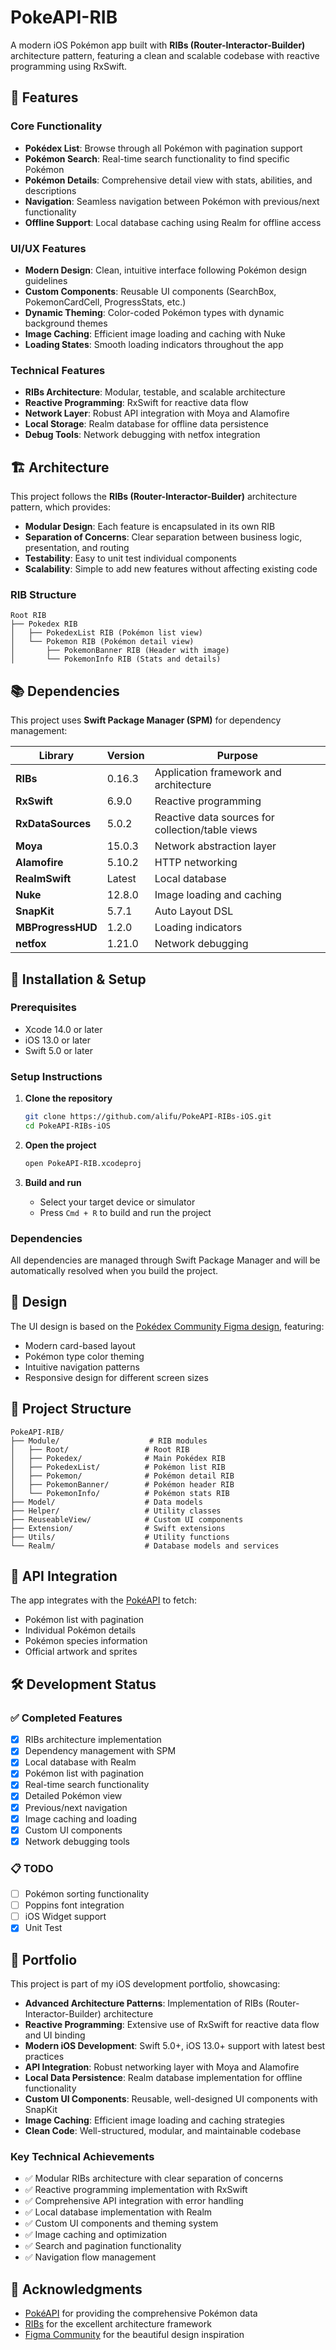 # PokeAPI-RIB

A modern iOS Pokémon app built with **RIBs (Router-Interactor-Builder)** architecture pattern, featuring a clean and scalable codebase with reactive programming using RxSwift.

## 📱 Features

### Core Functionality
- **Pokédex List**: Browse through all Pokémon with pagination support
- **Pokémon Search**: Real-time search functionality to find specific Pokémon
- **Pokémon Details**: Comprehensive detail view with stats, abilities, and descriptions
- **Navigation**: Seamless navigation between Pokémon with previous/next functionality
- **Offline Support**: Local database caching using Realm for offline access

### UI/UX Features
- **Modern Design**: Clean, intuitive interface following Pokémon design guidelines
- **Custom Components**: Reusable UI components (SearchBox, PokemonCardCell, ProgressStats, etc.)
- **Dynamic Theming**: Color-coded Pokémon types with dynamic background themes
- **Image Caching**: Efficient image loading and caching with Nuke
- **Loading States**: Smooth loading indicators throughout the app

### Technical Features
- **RIBs Architecture**: Modular, testable, and scalable architecture
- **Reactive Programming**: RxSwift for reactive data flow
- **Network Layer**: Robust API integration with Moya and Alamofire
- **Local Storage**: Realm database for offline data persistence
- **Debug Tools**: Network debugging with netfox integration

## 🏗️ Architecture

This project follows the **RIBs (Router-Interactor-Builder)** architecture pattern, which provides:

- **Modular Design**: Each feature is encapsulated in its own RIB
- **Separation of Concerns**: Clear separation between business logic, presentation, and routing
- **Testability**: Easy to unit test individual components
- **Scalability**: Simple to add new features without affecting existing code

### RIB Structure
```
Root RIB
├── Pokedex RIB
│   ├── PokedexList RIB (Pokémon list view)
│   └── Pokemon RIB (Pokémon detail view)
│       ├── PokemonBanner RIB (Header with image)
│       └── PokemonInfo RIB (Stats and details)
```

## 📚 Dependencies

This project uses **Swift Package Manager (SPM)** for dependency management:

| Library | Version | Purpose |
|---------|---------|---------|
| **RIBs** | 0.16.3 | Application framework and architecture |
| **RxSwift** | 6.9.0 | Reactive programming |
| **RxDataSources** | 5.0.2 | Reactive data sources for collection/table views |
| **Moya** | 15.0.3 | Network abstraction layer |
| **Alamofire** | 5.10.2 | HTTP networking |
| **RealmSwift** | Latest | Local database |
| **Nuke** | 12.8.0 | Image loading and caching |
| **SnapKit** | 5.7.1 | Auto Layout DSL |
| **MBProgressHUD** | 1.2.0 | Loading indicators |
| **netfox** | 1.21.0 | Network debugging |

## 🚀 Installation & Setup

### Prerequisites
- Xcode 14.0 or later
- iOS 13.0 or later
- Swift 5.0 or later

### Setup Instructions
1. **Clone the repository**
   ```bash
   git clone https://github.com/alifu/PokeAPI-RIBs-iOS.git
   cd PokeAPI-RIBs-iOS
   ```

2. **Open the project**
   ```bash
   open PokeAPI-RIB.xcodeproj
   ```

3. **Build and run**
   - Select your target device or simulator
   - Press `Cmd + R` to build and run the project

### Dependencies
All dependencies are managed through Swift Package Manager and will be automatically resolved when you build the project.

## 🎨 Design

The UI design is based on the [Pokédex Community Figma design](https://www.figma.com/design/ZNuMRRQvD6yoOaJWRUYzk2/Pok%C3%A9dex--Community-?node-id=913-239&t=vrCYCG8zKjWgmkJP-1), featuring:
- Modern card-based layout
- Pokémon type color theming
- Intuitive navigation patterns
- Responsive design for different screen sizes

## 📁 Project Structure

```
PokeAPI-RIB/
├── Module/                    # RIB modules
│   ├── Root/                 # Root RIB
│   ├── Pokedex/              # Main Pokédex RIB
│   ├── PokedexList/          # Pokémon list RIB
│   ├── Pokemon/              # Pokémon detail RIB
│   ├── PokemonBanner/        # Pokémon header RIB
│   └── PokemonInfo/          # Pokémon stats RIB
├── Model/                    # Data models
├── Helper/                   # Utility classes
├── ReuseableView/            # Custom UI components
├── Extension/                # Swift extensions
├── Utils/                    # Utility functions
└── Realm/                    # Database models and services
```

## 🔄 API Integration

The app integrates with the [PokéAPI](https://pokeapi.co/) to fetch:
- Pokémon list with pagination
- Individual Pokémon details
- Pokémon species information
- Official artwork and sprites

## 🛠️ Development Status

### ✅ Completed Features
- [x] RIBs architecture implementation
- [x] Dependency management with SPM
- [x] Local database with Realm
- [x] Pokémon list with pagination
- [x] Real-time search functionality
- [x] Detailed Pokémon view
- [x] Previous/next navigation
- [x] Image caching and loading
- [x] Custom UI components
- [x] Network debugging tools

### 📋 TODO
- [ ] Pokémon sorting functionality
- [ ] Poppins font integration
- [ ] iOS Widget support
- [x] Unit Test

## 💼 Portfolio

This project is part of my iOS development portfolio, showcasing:

- **Advanced Architecture Patterns**: Implementation of RIBs (Router-Interactor-Builder) architecture
- **Reactive Programming**: Extensive use of RxSwift for reactive data flow and UI binding
- **Modern iOS Development**: Swift 5.0+, iOS 13.0+ support with latest best practices
- **API Integration**: Robust networking layer with Moya and Alamofire
- **Local Data Persistence**: Realm database implementation for offline functionality
- **Custom UI Components**: Reusable, well-designed UI components with SnapKit
- **Image Caching**: Efficient image loading and caching strategies
- **Clean Code**: Well-structured, modular, and maintainable codebase

### Key Technical Achievements
- ✅ Modular RIBs architecture with clear separation of concerns
- ✅ Reactive programming implementation with RxSwift
- ✅ Comprehensive API integration with error handling
- ✅ Local database implementation with Realm
- ✅ Custom UI components and theming system
- ✅ Image caching and optimization
- ✅ Search and pagination functionality
- ✅ Navigation flow management



## 🙏 Acknowledgments

- [PokéAPI](https://pokeapi.co/) for providing the comprehensive Pokémon data
- [RIBs](https://github.com/uber/RIBs) for the excellent architecture framework
- [Figma Community](https://www.figma.com/design/ZNuMRRQvD6yoOaJWRUYzk2/Pok%C3%A9dex--Community-?node-id=913-239&t=vrCYCG8zKjWgmkJP-1) for the beautiful design inspiration